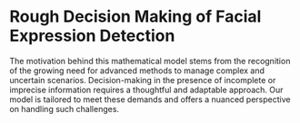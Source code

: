# **Rough Decision Making of Facial Expression Detection**

The motivation behind this mathematical model stems from the recognition of the growing need for advanced methods to manage complex and uncertain scenarios. Decision-making in the presence of incomplete or imprecise information requires a thoughtful and adaptable approach. Our model is tailored to meet these demands and offers a nuanced perspective on handling such challenges.
